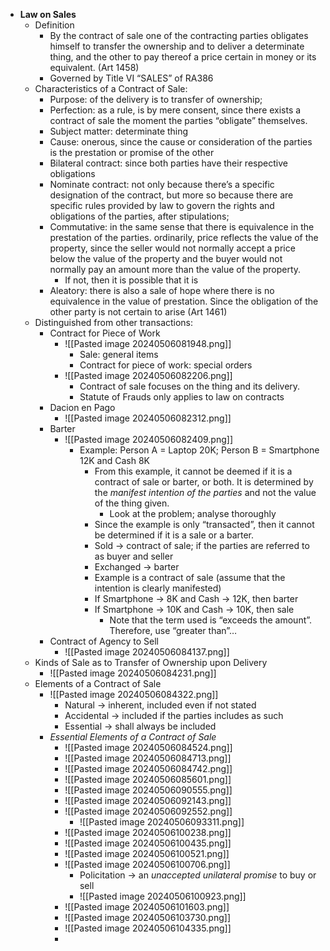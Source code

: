 - **Law on Sales**
	- Definition
		- By the contract of sale one of the contracting parties obligates himself to transfer the ownership and to deliver a determinate thing, and the other to pay thereof a price certain in money or its equivalent. (Art 1458)
		- Governed by Title VI “SALES” of RA386
	- Characteristics of a Contract of Sale:
		- Purpose: of the delivery is to transfer of ownership;
		- Perfection: as a rule, is by mere consent, since there exists a contract of sale the moment the parties “obligate” themselves.
		- Subject matter: determinate thing
		- Cause: onerous, since the cause or consideration of the parties is the prestation or promise of the other
		- Bilateral contract: since both parties have their respective obligations
		- Nominate contract: not only because there’s a specific designation of the contract, but more so because there are specific rules provided by law to govern the rights and obligations of the parties, after stipulations;
		- Commutative: in the same sense that there is equivalence in the prestation of the parties. ordinarily, price reflects the value of the property, since the seller would not normally accept a price below the value of the property and the buyer would not normally pay an amount more than the value of the property.
			- If not, then it is possible that it is 
		- Aleatory: there is also a sale of hope where there is no equivalence in the value of prestation. Since the obligation of the other party is not certain to arise (Art 1461)
	- Distinguished from other transactions:
		- Contract for Piece of Work
			- ![[Pasted image 20240506081948.png]]
				- Sale: general items
				- Contract for piece of work: special orders
			- ![[Pasted image 20240506082206.png]]
				- Contract of sale focuses on the thing and its delivery.
				- Statute of Frauds only applies to law on contracts
		- Dacion en Pago
			- ![[Pasted image 20240506082312.png]]
		- Barter
			- ![[Pasted image 20240506082409.png]]
				- Example: Person A = Laptop 20K; Person B = Smartphone 12K and Cash 8K
					- From this example, it cannot be deemed if it is a contract of sale or barter, or both. It is determined by the *manifest intention of the parties* and not the value of the thing given.
						- Look at the problem; analyse thoroughly
					- Since the example is only “transacted”, then it cannot be determined if it is a sale or a barter.
					- Sold → contract of sale; if the parties are referred to as buyer and seller
					- Exchanged → barter
					- Example is a contract of sale (assume that the intention is clearly manifested)
					- If Smartphone → 8K and Cash → 12K, then barter
					- If Smartphone → 10K and Cash → 10K, then sale
						- Note that the term used is “exceeds the amount”. Therefore, use “greater than”…
		- Contract of Agency to Sell
			- ![[Pasted image 20240506084137.png]]
	- Kinds of Sale as to Transfer of Ownership upon Delivery
		- ![[Pasted image 20240506084231.png]]
	- Elements of a Contract of Sale
		- ![[Pasted image 20240506084322.png]]
			- Natural → inherent, included even if not stated
			- Accidental → included if the parties includes as such
			- Essential → shall always be included
		- *Essential Elements of a Contract of Sale*
			- ![[Pasted image 20240506084524.png]]
			- ![[Pasted image 20240506084713.png]]
			- ![[Pasted image 20240506084742.png]]
			- ![[Pasted image 20240506085601.png]]
			- ![[Pasted image 20240506090555.png]]
			- ![[Pasted image 20240506092143.png]]
			- ![[Pasted image 20240506092552.png]]
				- ![[Pasted image 20240506093311.png]]
			- ![[Pasted image 20240506100238.png]]
			- ![[Pasted image 20240506100435.png]]
			- ![[Pasted image 20240506100521.png]]
			- ![[Pasted image 20240506100706.png]]
				- Policitation → an *unaccepted unilateral promise* to buy or sell
				- ![[Pasted image 20240506100923.png]]
			- ![[Pasted image 20240506101603.png]]
			- ![[Pasted image 20240506103730.png]]
			- ![[Pasted image 20240506104335.png]]
			- 